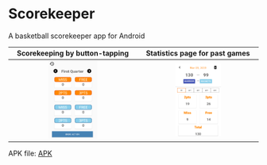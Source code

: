 # Scorekeeper
A basketball scorekeeper app for Android

| Scorekeeping by button-tapping    | Statistics page for past games |
| :------------: | :-------------: |
| <img src="resources/ui2.png" width="40%">  |   <img src="resources/img1.png" width="40%">  |

APK file:
[APK](resources/scoreKeeper.apk)
